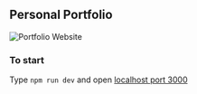 ## Personal Portfolio

![Portfolio Website](https://i.ibb.co/WgPMpts/image.png)

### To start

Type `npm run dev` and open [localhost port 3000](http://localhost:3000)
